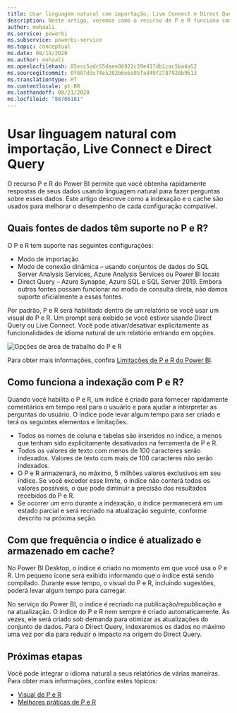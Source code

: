 ```yaml
---
title: Usar linguagem natural com importação, Live Connect e Direct Query
description: Neste artigo, veremos como o recurso de P e R funciona com os diferentes tipos de fontes de dados disponíveis no Power BI. Também vamos examinar os conceitos de indexação e cache.
author: mohaali
ms.service: powerbi
ms.subservice: powerbi-service
ms.topic: conceptual
ms.date: 08/19/2020
ms.author: mohaali
ms.openlocfilehash: 85ecc5adc55daee86922c39e417db1cac5ba4a52
ms.sourcegitcommit: 0f807d3c74e5202b6e6a95fad49f2787928b9613
ms.translationtype: HT
ms.contentlocale: pt-BR
ms.lasthandoff: 08/21/2020
ms.locfileid: "88706181"
---
```

# <a name="use-natural-language-with-import-live-connect-and-direct-query"></a>Usar linguagem natural com importação, Live Connect e Direct Query

O recurso P e R do Power BI permite que você obtenha rapidamente respostas de seus dados usando linguagem natural para fazer perguntas sobre esses dados. Este artigo descreve como a indexação e o cache são usados para melhorar o desempenho de cada configuração compatível.

## <a name="what-data-sources-are-supported-in-qa"></a>Quais fontes de dados têm suporte no P e R?

O P e R tem suporte nas seguintes configurações:

- Modo de importação
- Modo de conexão dinâmica – usando conjuntos de dados do SQL Server Analysis Services, Azure Analysis Services ou Power BI locais
- Direct Query – Azure Synapse, Azure SQL e SQL Server 2019. Embora outras fontes possam funcionar no modo de consulta direta, não damos suporte oficialmente a essas fontes.

Por padrão, P e R será habilitado dentro de um relatório se você usar um visual do P e R. Um prompt será exibido se você estiver usando Direct Query ou Live Connect. Você pode ativar/desativar explicitamente as funcionalidades de idioma natural de um relatório entrando em opções.

![Opções de área de trabalho do P e R](media/qna-desktop-options.png)

Para obter mais informações, confira [Limitações de P e R do Power BI](q-and-a-limitations.md).

## <a name="how-does-indexing-work-with-qa"></a>Como funciona a indexação com P e R?

Quando você habilita o P e R, um índice é criado para fornecer rapidamente comentários em tempo real para o usuário e para ajudar a interpretar as perguntas do usuário. O índice pode levar algum tempo para ser criado e terá os seguintes elementos e limitações.

- Todos os nomes de coluna e tabelas são inseridos no índice, a menos que tenham sido explicitamente desativados na ferramenta de P e R.
- Todos os valores de texto com menos de 100 caracteres serão indexados. Valores de texto com mais de 100 caracteres não serão indexados. 
- O P e R armazenará, no máximo, 5 milhões valores exclusivos em seu índice. Se você exceder esse limite, o índice não conterá todos os valores possíveis, o que pode diminuir a precisão dos resultados recebidos do P e R.
- Se ocorrer um erro durante a indexação, o índice permanecerá em um estado parcial e será recriado na atualização seguinte, conforme descrito na próxima seção.

## <a name="how-often-is-the-index-refreshed-and-cached"></a>Com que frequência o índice é atualizado e armazenado em cache?

No Power BI Desktop, o índice é criado no momento em que você usa o P e R. Um pequeno ícone será exibido informando que o índice está sendo compilado. Durante esse tempo, o visual do P e R, incluindo sugestões, poderá levar algum tempo para carregar.

No serviço do Power BI, o índice é recriado na publicação/republicação e na atualização. O índice do P e R nem sempre é criado automaticamente. Às vezes, ele será criado sob demanda para otimizar as atualizações do conjunto de dados. Para o Direct Query, indexaremos os dados no máximo uma vez por dia para reduzir o impacto na origem do Direct Query.

## <a name="next-steps"></a>Próximas etapas

Você pode integrar o idioma natural a seus relatórios de várias maneiras. Para obter mais informações, confira estes tópicos:

* [Visual de P e R](../visuals/power-bi-visualization-q-and-a.md)
* [Melhores práticas de P e R](q-and-a-best-practices.md)
